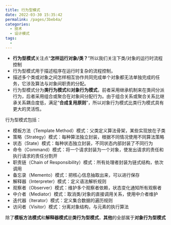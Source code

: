 ```yaml
---
title: 行为型模式
date: 2022-03-30 15:35:42
permalink: /pages/3beb4a/
categories:
  - 技术
  - 设计模式
tags:
  - 
---
```



- **行为型模式**关注点“**怎样运行对象/类？**”所以我们关注下类/对象的运行时流程控制
- 行为型模式用于描述程序在运行时复杂的流程控制，
- 描述多个类或对象之间怎样相互协作共同完成单个对象都无法单独完成的任务，它涉及算法与对象间职责的分配。
- 行为型模式分为**类行为模式**和**对象行为模式**，前者采用继承机制来在类间分派行为，后者采用组合或聚合在对象间分配行为。由于组合关系或聚合关系比继承关系耦合度低，满足“**合成复用原则**”，所以对象行为模式比类行为模式具有更大的灵活性。



行为型模式包括：

- 模板方法（Template Method）模式：父类定义算法骨架，某些实现放在子类
- 策略（Strategy）模式：每种算法独立封装，根据不同情况使用不同算法策略
- 状态（State）模式：每种状态独立封装，不同状态内部封装了不同行为
- 命令（Command）模式：将一个请求封装为一个对象，使发出请求的责任和执行请求的责任分割开
- 职责链（Chain of Responsibility）模式：所有处理者封装为链式结构，依次调用
- 备忘录（Memento）模式：把核心信息抽取出来，可以进行保存
- 解释器（Interpreter）模式：定义语法解析规则
- 观察者（Observer）模式：维护多个观察者依赖，状态变化通知所有观察者
- 中介者（Mediator）模式：取消类/对象的直接调用关系，使用中介者维护
- 迭代器（Iterator）模式：定义集合数据的遍历规则
- 访问者（Visitor）模式：分离对象结构，与元素的执行算法

除了**模板方法模式**和**解释器模式**是**类行为型模式**，**其他**的全部属于**对象行为型模式**



